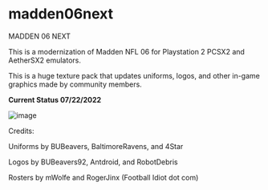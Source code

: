 # madden06next
MADDEN 06 NEXT 

This is a modernization of Madden NFL 06 for Playstation 2 PCSX2 and AetherSX2 emulators.

This is a huge texture pack that updates uniforms, logos, and other in-game graphics made by community members.


**Current Status 07/22/2022**


![image](https://user-images.githubusercontent.com/24241868/180504195-cd93b343-44b6-4d97-af5f-d00d15be5ba9.png)



Credits:

Uniforms by BUBeavers, BaltimoreRavens, and 4Star

Logos by BUBeavers92, Antdroid, and RobotDebris

Rosters by mWolfe and RogerJinx (Football Idiot dot com)

